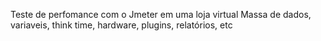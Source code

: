 Teste de perfomance com o Jmeter em uma loja virtual
Massa de dados, variaveis, think time, hardware, plugins, relatórios, etc
